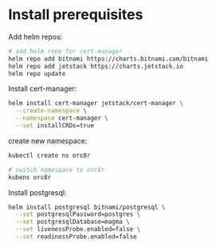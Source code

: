 # Install prerequisites

Add helm repos:
```bash
# add helm repo for cert-manager
helm repo add bitnami https://charts.bitnami.com/bitnami
helm repo add jetstack https://charts.jetstack.io
helm repo update
```

Install cert-manager:
```bash
helm install cert-manager jetstack/cert-manager \
  --create-namespace \
  --namespace cert-manager \
  --set installCRDs=true
```

create new namespace:
```bash
kubectl create ns orc8r

# switch namespace to orc8r
kubens orc8r
```

Install postgresql:
```bash
helm install postgresql bitnami/postgresql \
  --set postgresqlPassword=postgres \
  --set postgresqlDatabase=magma \
  --set livenessProbe.enabled=false \
  --set readinessProbe.enabled=false
```
